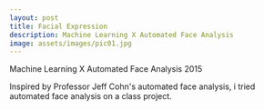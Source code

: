 ```yaml
---
layout: post
title: Facial Expression
description: Machine Learning X Automated Face Analysis
image: assets/images/pic01.jpg
---
```


Machine Learning X Automated Face Analysis 2015

Inspired by Professor Jeff Cohn's automated face analysis, i tried automated face analysis on a class project.

